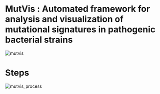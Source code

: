 # MutVis : Automated framework for analysis and visualization of mutational signatures in pathogenic bacterial strains





![mutvis](https://user-images.githubusercontent.com/53608357/99532940-173e7080-29cb-11eb-98f6-c6fc4561ccd9.png)










# Steps

![mutvis_process](https://user-images.githubusercontent.com/53608357/99533707-53260580-29cc-11eb-8296-ece9ace7e94e.png)






